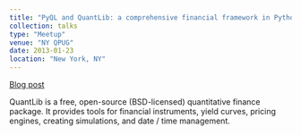 ```yaml
---
title: "PyQL and QuantLib: a comprehensive financial framework in Python"
collection: talks
type: "Meetup"
venue: "NY QPUG"
date: 2013-01-23
location: "New York, NY"
---
```


[Blog post](https://www.enthought.com/pyql-and-quantlib-a-comprehensive-finance-framework/)

QuantLib is a free, open-source (BSD-licensed) quantitative finance
package. It provides tools for financial instruments, yield curves,
pricing engines, creating simulations, and date / time management.
